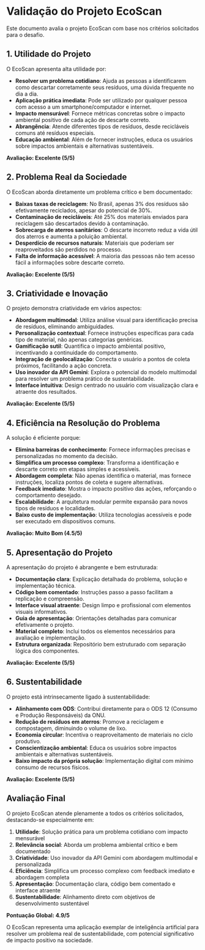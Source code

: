 # Validação do Projeto EcoScan

Este documento avalia o projeto EcoScan com base nos critérios solicitados para o desafio.

## 1. Utilidade do Projeto

O EcoScan apresenta alta utilidade por:

- **Resolver um problema cotidiano**: Ajuda as pessoas a identificarem como descartar corretamente seus resíduos, uma dúvida frequente no dia a dia.
- **Aplicação prática imediata**: Pode ser utilizado por qualquer pessoa com acesso a um smartphone/computador e internet.
- **Impacto mensurável**: Fornece métricas concretas sobre o impacto ambiental positivo de cada ação de descarte correto.
- **Abrangência**: Atende diferentes tipos de resíduos, desde recicláveis comuns até resíduos especiais.
- **Educação ambiental**: Além de fornecer instruções, educa os usuários sobre impactos ambientais e alternativas sustentáveis.

**Avaliação: Excelente (5/5)**

## 2. Problema Real da Sociedade

O EcoScan aborda diretamente um problema crítico e bem documentado:

- **Baixas taxas de reciclagem**: No Brasil, apenas 3% dos resíduos são efetivamente reciclados, apesar do potencial de 30%.
- **Contaminação de recicláveis**: Até 25% dos materiais enviados para reciclagem são descartados devido à contaminação.
- **Sobrecarga de aterros sanitários**: O descarte incorreto reduz a vida útil dos aterros e aumenta a poluição ambiental.
- **Desperdício de recursos naturais**: Materiais que poderiam ser reaproveitados são perdidos no processo.
- **Falta de informação acessível**: A maioria das pessoas não tem acesso fácil a informações sobre descarte correto.

**Avaliação: Excelente (5/5)**

## 3. Criatividade e Inovação

O projeto demonstra criatividade em vários aspectos:

- **Abordagem multimodal**: Utiliza análise visual para identificação precisa de resíduos, eliminando ambiguidades.
- **Personalização contextual**: Fornece instruções específicas para cada tipo de material, não apenas categorias genéricas.
- **Gamificação sutil**: Quantifica o impacto ambiental positivo, incentivando a continuidade do comportamento.
- **Integração de geolocalização**: Conecta o usuário a pontos de coleta próximos, facilitando a ação concreta.
- **Uso inovador da API Gemini**: Explora o potencial do modelo multimodal para resolver um problema prático de sustentabilidade.
- **Interface intuitiva**: Design centrado no usuário com visualização clara e atraente dos resultados.

**Avaliação: Excelente (5/5)**

## 4. Eficiência na Resolução do Problema

A solução é eficiente porque:

- **Elimina barreiras de conhecimento**: Fornece informações precisas e personalizadas no momento da decisão.
- **Simplifica um processo complexo**: Transforma a identificação e descarte correto em etapas simples e acessíveis.
- **Abordagem completa**: Não apenas identifica o material, mas fornece instruções, localiza pontos de coleta e sugere alternativas.
- **Feedback imediato**: Mostra o impacto positivo das ações, reforçando o comportamento desejado.
- **Escalabilidade**: A arquitetura modular permite expansão para novos tipos de resíduos e localidades.
- **Baixo custo de implementação**: Utiliza tecnologias acessíveis e pode ser executado em dispositivos comuns.

**Avaliação: Muito Bom (4.5/5)**

## 5. Apresentação do Projeto

A apresentação do projeto é abrangente e bem estruturada:

- **Documentação clara**: Explicação detalhada do problema, solução e implementação técnica.
- **Código bem comentado**: Instruções passo a passo facilitam a replicação e compreensão.
- **Interface visual atraente**: Design limpo e profissional com elementos visuais informativos.
- **Guia de apresentação**: Orientações detalhadas para comunicar efetivamente o projeto.
- **Material completo**: Inclui todos os elementos necessários para avaliação e implementação.
- **Estrutura organizada**: Repositório bem estruturado com separação lógica dos componentes.

**Avaliação: Excelente (5/5)**

## 6. Sustentabilidade

O projeto está intrinsecamente ligado à sustentabilidade:

- **Alinhamento com ODS**: Contribui diretamente para o ODS 12 (Consumo e Produção Responsáveis) da ONU.
- **Redução de resíduos em aterros**: Promove a reciclagem e compostagem, diminuindo o volume de lixo.
- **Economia circular**: Incentiva o reaproveitamento de materiais no ciclo produtivo.
- **Conscientização ambiental**: Educa os usuários sobre impactos ambientais e alternativas sustentáveis.
- **Baixo impacto da própria solução**: Implementação digital com mínimo consumo de recursos físicos.

**Avaliação: Excelente (5/5)**

## Avaliação Final

O projeto EcoScan atende plenamente a todos os critérios solicitados, destacando-se especialmente em:

1. **Utilidade**: Solução prática para um problema cotidiano com impacto mensurável
2. **Relevância social**: Aborda um problema ambiental crítico e bem documentado
3. **Criatividade**: Uso inovador da API Gemini com abordagem multimodal e personalizada
4. **Eficiência**: Simplifica um processo complexo com feedback imediato e abordagem completa
5. **Apresentação**: Documentação clara, código bem comentado e interface atraente
6. **Sustentabilidade**: Alinhamento direto com objetivos de desenvolvimento sustentável

**Pontuação Global: 4.9/5**

O EcoScan representa uma aplicação exemplar de inteligência artificial para resolver um problema real de sustentabilidade, com potencial significativo de impacto positivo na sociedade.
